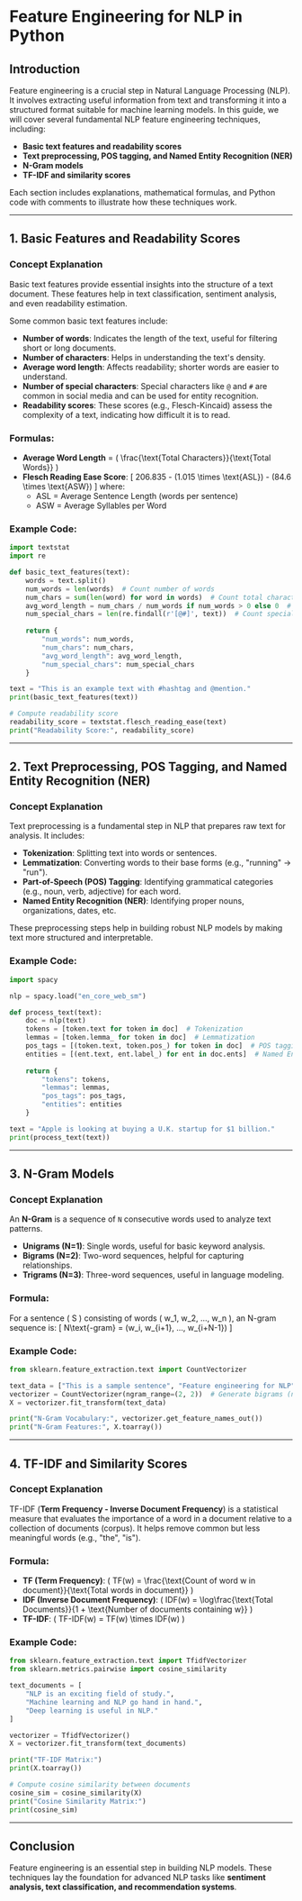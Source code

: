 # Feature Engineering for NLP in Python

## Introduction
Feature engineering is a crucial step in Natural Language Processing (NLP). It involves extracting useful information from text and transforming it into a structured format suitable for machine learning models. In this guide, we will cover several fundamental NLP feature engineering techniques, including:

- **Basic text features and readability scores**
- **Text preprocessing, POS tagging, and Named Entity Recognition (NER)**
- **N-Gram models**
- **TF-IDF and similarity scores**

Each section includes explanations, mathematical formulas, and Python code with comments to illustrate how these techniques work.

---

## 1. Basic Features and Readability Scores
### Concept Explanation
Basic text features provide essential insights into the structure of a text document. These features help in text classification, sentiment analysis, and even readability estimation. 

Some common basic text features include:
- **Number of words**: Indicates the length of the text, useful for filtering short or long documents.
- **Number of characters**: Helps in understanding the text's density.
- **Average word length**: Affects readability; shorter words are easier to understand.
- **Number of special characters**: Special characters like `@` and `#` are common in social media and can be used for entity recognition.
- **Readability scores**: These scores (e.g., Flesch-Kincaid) assess the complexity of a text, indicating how difficult it is to read.

### Formulas:
- **Average Word Length** = \( \frac{\text{Total Characters}}{\text{Total Words}} \)
- **Flesch Reading Ease Score**:
  \[
  206.835 - (1.015 \times \text{ASL}) - (84.6 \times \text{ASW})
  \]
  where:
  - ASL = Average Sentence Length (words per sentence)
  - ASW = Average Syllables per Word

### Example Code:
```python
import textstat
import re

def basic_text_features(text):
    words = text.split()
    num_words = len(words)  # Count number of words
    num_chars = sum(len(word) for word in words)  # Count total characters
    avg_word_length = num_chars / num_words if num_words > 0 else 0  # Compute average word length
    num_special_chars = len(re.findall(r'[@#]', text))  # Count special characters (@, #)
    
    return {
        "num_words": num_words,
        "num_chars": num_chars,
        "avg_word_length": avg_word_length,
        "num_special_chars": num_special_chars
    }

text = "This is an example text with #hashtag and @mention."
print(basic_text_features(text))

# Compute readability score
readability_score = textstat.flesch_reading_ease(text)
print("Readability Score:", readability_score)
```

---

## 2. Text Preprocessing, POS Tagging, and Named Entity Recognition (NER)
### Concept Explanation
Text preprocessing is a fundamental step in NLP that prepares raw text for analysis. It includes:
- **Tokenization**: Splitting text into words or sentences.
- **Lemmatization**: Converting words to their base forms (e.g., "running" → "run").
- **Part-of-Speech (POS) Tagging**: Identifying grammatical categories (e.g., noun, verb, adjective) for each word.
- **Named Entity Recognition (NER)**: Identifying proper nouns, organizations, dates, etc.

These preprocessing steps help in building robust NLP models by making text more structured and interpretable.

### Example Code:
```python
import spacy

nlp = spacy.load("en_core_web_sm")

def process_text(text):
    doc = nlp(text)
    tokens = [token.text for token in doc]  # Tokenization
    lemmas = [token.lemma_ for token in doc]  # Lemmatization
    pos_tags = [(token.text, token.pos_) for token in doc]  # POS tagging
    entities = [(ent.text, ent.label_) for ent in doc.ents]  # Named Entity Recognition (NER)
    
    return {
        "tokens": tokens,
        "lemmas": lemmas,
        "pos_tags": pos_tags,
        "entities": entities
    }

text = "Apple is looking at buying a U.K. startup for $1 billion."
print(process_text(text))
```

---

## 3. N-Gram Models
### Concept Explanation
An **N-Gram** is a sequence of `N` consecutive words used to analyze text patterns. 
- **Unigrams (N=1)**: Single words, useful for basic keyword analysis.
- **Bigrams (N=2)**: Two-word sequences, helpful for capturing relationships.
- **Trigrams (N=3)**: Three-word sequences, useful in language modeling.

### Formula:
For a sentence \( S \) consisting of words \( w_1, w_2, ..., w_n \), an N-gram sequence is:
\[ N\text{-gram} = (w_i, w_{i+1}, ..., w_{i+N-1}) \]

### Example Code:
```python
from sklearn.feature_extraction.text import CountVectorizer

text_data = ["This is a sample sentence", "Feature engineering for NLP"]
vectorizer = CountVectorizer(ngram_range=(2, 2))  # Generate bigrams (n=2)
X = vectorizer.fit_transform(text_data)

print("N-Gram Vocabulary:", vectorizer.get_feature_names_out())
print("N-Gram Features:", X.toarray())
```

---

## 4. TF-IDF and Similarity Scores
### Concept Explanation
TF-IDF (**Term Frequency - Inverse Document Frequency**) is a statistical measure that evaluates the importance of a word in a document relative to a collection of documents (corpus). It helps remove common but less meaningful words (e.g., "the", "is").

### Formula:
- **TF (Term Frequency)**: \( TF(w) = \frac{\text{Count of word w in document}}{\text{Total words in document}} \)
- **IDF (Inverse Document Frequency)**: \( IDF(w) = \log\frac{\text{Total Documents}}{1 + \text{Number of documents containing w}} \)
- **TF-IDF**: \( TF-IDF(w) = TF(w) \times IDF(w) \)

### Example Code:
```python
from sklearn.feature_extraction.text import TfidfVectorizer
from sklearn.metrics.pairwise import cosine_similarity

text_documents = [
    "NLP is an exciting field of study.",
    "Machine learning and NLP go hand in hand.",
    "Deep learning is useful in NLP."
]

vectorizer = TfidfVectorizer()
X = vectorizer.fit_transform(text_documents)

print("TF-IDF Matrix:")
print(X.toarray())

# Compute cosine similarity between documents
cosine_sim = cosine_similarity(X)
print("Cosine Similarity Matrix:")
print(cosine_sim)
```

---

## Conclusion
Feature engineering is an essential step in building NLP models. These techniques lay the foundation for advanced NLP tasks like **sentiment analysis, text classification, and recommendation systems**.

